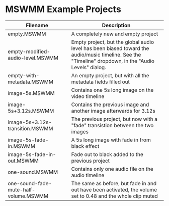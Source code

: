 # MSWMM Example Projects

Filename | Description
---------|----------
empty.MSWMM | A completely new and empty project
empty-modified-audio-level.MSWMM | Empty project, but the global audio level has been biased toward the audio/music timeline. See the "Timeline" dropdown, in the "Audio Levels" dialog.
empty-with-metadata.MSWMM | An empty project, but with all the metadata fields filled out
image-5s.MSWMM | Contains one 5s long image on the video timeline
image-5s+3.12s.MSWMM | Contains the previous image and another image afterwards for 3.12s
image-5s+3.12s-transition.MSWMM | The previous project, but now with a "fade" transistion between the two images
image-5s-fade-in.MSWMM | A 5s long image with fade in from black effect
image-5s-fade-in-out.MSWMM | Fade out to black added to the previous project
one-sound.MSWMM | Contains only one audio file on the audio timeline
one-sound-fade-mute-half-volume.MSWMM | The same as before, but fade in and out have been activated, the volume set to 0.48 and the whole clip muted
